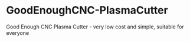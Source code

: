 # GoodEnoughCNC-PlasmaCutter
Good Enough CNC Plasma Cutter - very low cost and simple, suitable for everyone
